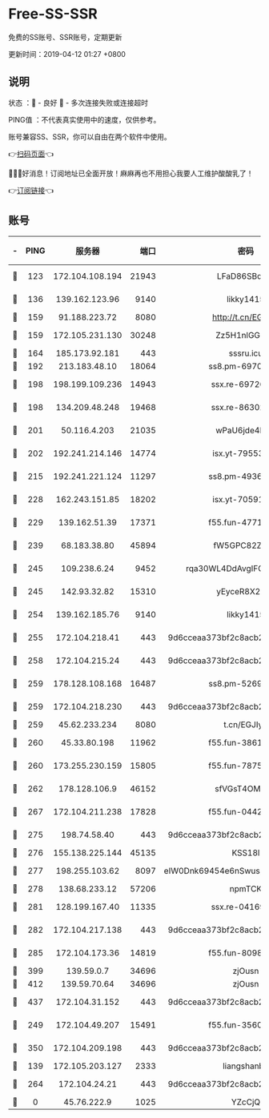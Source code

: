 # Free-SS-SSR

免费的SS账号、SSR账号，定期更新

更新时间：2019-04-12 01:27 +0800

## 说明

状态     ：🙂 - 良好 🙁 - 多次连接失败或连接超时

PING值   ：不代表真实使用中的速度，仅供参考。

账号兼容SS、SSR，你可以自由在两个软件中使用。

👉[扫码页面](https://liesauer.github.io/Free-SS-SSR/)👈

🎉🎉🎉好消息！订阅地址已全面开放！麻麻再也不用担心我要人工维护酸酸乳了！

👉[订阅链接](https://www.liesauer.net/yogurt/subscribe?ACCESS_TOKEN=DAYxR3mMaZAsaqUb)👈

## 账号

|-|PING|服务器|端口|密码|加密方式|区域|
|:----:|:----:|:-----:|-----:|:----:|:----:|:----:|
|🙂|123|172.104.108.194|21943|LFaD86SBq2lY|aes-256-cfb|JP|
|🙂|136|139.162.123.96|9140|likky1415|aes-256-cfb|JP|
|🙂|159|91.188.223.72|8080|http://t.cn/EGJIyrl|rc4-md5|RU|
|🙂|159|172.105.231.130|30248|Zz5H1nlGGKHx|aes-256-cfb|JP|
|🙂|164|185.173.92.181|443|sssru.icu|rc4-md5|RU|
|🙂|192|213.183.48.10|18064|ss8.pm-69704775|rc4-md5|RU|
|🙂|198|198.199.109.236|14943|ssx.re-69726715|aes-256-cfb|US|
|🙂|198|134.209.48.248|19468|ssx.re-86302752|aes-256-cfb|US|
|🙂|201|50.116.4.203|21035|wPaU6jde4NZT|aes-256-cfb|US|
|🙂|202|192.241.214.146|14774|isx.yt-79553364|aes-256-cfb|US|
|🙂|215|192.241.221.124|11297|ss8.pm-49366611|aes-256-cfb|US|
|🙂|228|162.243.151.85|18202|isx.yt-70591909|aes-256-cfb|US|
|🙂|229|139.162.51.39|17371|f55.fun-47715788|aes-256-cfb|SG|
|🙂|239|68.183.38.80|45894|fW5GPC82Z97G|aes-256-cfb|GB|
|🙂|245|109.238.6.24|9452|rqa30WL4DdAvgIFG6Fs3znzTa|aes-256-cfb|FR|
|🙂|245|142.93.32.82|15310|yEyceR8X2EVd|aes-256-cfb|GB|
|🙂|254|139.162.185.76|9140|likky1415|aes-256-cfb|DE|
|🙂|255|172.104.218.41|443|9d6cceaa373bf2c8acb22e60b6a58be6|aes-256-cfb|US|
|🙂|258|172.104.215.24|443|9d6cceaa373bf2c8acb22e60b6a58be6|aes-256-cfb|US|
|🙂|259|178.128.108.168|16487|ss8.pm-52699195|aes-256-cfb|SG|
|🙂|259|172.104.218.230|443|9d6cceaa373bf2c8acb22e60b6a58be6|aes-256-cfb|US|
|🙂|259|45.62.233.234|8080|t.cn/EGJIyrl|rc4-md5|CA|
|🙂|260|45.33.80.198|11962|f55.fun-38615742|aes-256-cfb|US|
|🙂|260|173.255.230.159|15805|f55.fun-78754827|aes-256-cfb|US|
|🙂|262|178.128.106.9|46152|sfVGsT4OMxHC|aes-256-cfb|SG|
|🙂|267|172.104.211.238|17828|f55.fun-04428488|aes-256-cfb|US|
|🙂|275|198.74.58.40|443|9d6cceaa373bf2c8acb22e60b6a58be6|aes-256-cfb|US|
|🙂|276|155.138.225.144|45135|KSS18l|rc4-md5|US|
|🙂|277|198.255.103.62|8097|eIW0Dnk69454e6nSwuspv9DmS201tQ0D|aes-256-cfb|US|
|🙂|278|138.68.233.12|57206|npmTCK|rc4-md5|US|
|🙂|281|128.199.167.40|11335|ssx.re-04169408|aes-256-cfb|SG|
|🙂|282|172.104.217.138|443|9d6cceaa373bf2c8acb22e60b6a58be6|aes-256-cfb|US|
|🙂|285|172.104.173.36|14819|f55.fun-80989393|aes-256-cfb|SG|
|🙂|399|139.59.0.7|34696|zjOusn|chacha20|IN|
|🙂|412|139.59.70.64|34696|zjOusn|chacha20|IN|
|🙂|437|172.104.31.152|443|9d6cceaa373bf2c8acb22e60b6a58be6|aes-256-cfb|US|
|🙂|249|172.104.49.207|15491|f55.fun-35608274|aes-256-cfb|SG|
|🙂|350|172.104.209.198|443|9d6cceaa373bf2c8acb22e60b6a58be6|aes-256-cfb|US|
|🙁|139|172.105.203.127|2333|liangshanbo|chacha20|JP|
|🙁|264|172.104.24.21|443|9d6cceaa373bf2c8acb22e60b6a58be6|aes-256-cfb|US|
|🙁|0|45.76.222.9|1025|YZcCjQ|rc4-md5|JP|
